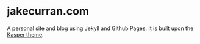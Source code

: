 # jakecurran.com

A personal site and blog using Jekyll and Github Pages. It is built upon the [Kasper theme](http://github.com/rosario/kasper).
